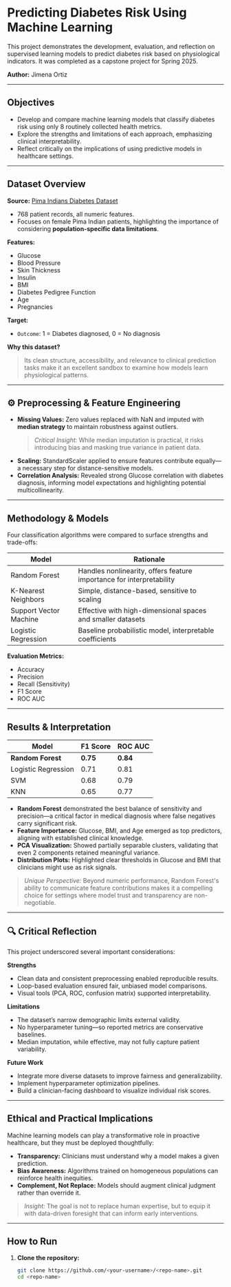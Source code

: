 # Predicting Diabetes Risk Using Machine Learning

This project demonstrates the development, evaluation, and reflection on supervised learning models to predict diabetes risk based on physiological indicators. It was completed as a capstone project for Spring 2025.

**Author:** Jimena Ortiz

---

## Objectives

- Develop and compare machine learning models that classify diabetes risk using only 8 routinely collected health metrics.
- Explore the strengths and limitations of each approach, emphasizing clinical interpretability.
- Reflect critically on the implications of using predictive models in healthcare settings.

---

## Dataset Overview

**Source:** [Pima Indians Diabetes Dataset](https://www.kaggle.com/datasets/uciml/pima-indians-diabetes-database)  
- 768 patient records, all numeric features.
- Focuses on female Pima Indian patients, highlighting the importance of considering **population-specific data limitations**.

**Features:**
- Glucose
- Blood Pressure
- Skin Thickness
- Insulin
- BMI
- Diabetes Pedigree Function
- Age
- Pregnancies

**Target:**
- `Outcome`: 1 = Diabetes diagnosed, 0 = No diagnosis

**Why this dataset?**
> Its clean structure, accessibility, and relevance to clinical prediction tasks make it an excellent sandbox to examine how models learn physiological patterns.

---

## ⚙️ Preprocessing & Feature Engineering

- **Missing Values:** Zero values replaced with NaN and imputed with **median strategy** to maintain robustness against outliers.  
  > *Critical Insight:* While median imputation is practical, it risks introducing bias and masking true variance in patient data.
- **Scaling:** StandardScaler applied to ensure features contribute equally—a necessary step for distance-sensitive models.
- **Correlation Analysis:** Revealed strong Glucose correlation with diabetes diagnosis, informing model expectations and highlighting potential multicollinearity.

---

## Methodology & Models

Four classification algorithms were compared to surface strengths and trade-offs:

| Model                | Rationale                                                            |
|----------------------|-----------------------------------------------------------------------|
| Random Forest        | Handles nonlinearity, offers feature importance for interpretability |
| K-Nearest Neighbors  | Simple, distance-based, sensitive to scaling                         |
| Support Vector Machine | Effective with high-dimensional spaces and smaller datasets         |
| Logistic Regression  | Baseline probabilistic model, interpretable coefficients            |

**Evaluation Metrics:**
- Accuracy
- Precision
- Recall (Sensitivity)
- F1 Score
- ROC AUC

---

## Results & Interpretation

| Model               | F1 Score | ROC AUC |
|---------------------|----------|---------|
| **Random Forest**   | **0.75** | **0.84** |
| Logistic Regression | 0.71     | 0.81    |
| SVM                 | 0.68     | 0.79    |
| KNN                 | 0.65     | 0.77    |

- **Random Forest** demonstrated the best balance of sensitivity and precision—a critical factor in medical diagnosis where false negatives carry significant risk.
- **Feature Importance:** Glucose, BMI, and Age emerged as top predictors, aligning with established clinical knowledge.
- **PCA Visualization:** Showed partially separable clusters, validating that even 2 components retained meaningful variance.
- **Distribution Plots:** Highlighted clear thresholds in Glucose and BMI that clinicians might use as risk signals.

> *Unique Perspective:* Beyond numeric performance, Random Forest's ability to communicate feature contributions makes it a compelling choice for settings where model trust and transparency are non-negotiable.

---

## 🔍 Critical Reflection

This project underscored several important considerations:

**Strengths**
- Clean data and consistent preprocessing enabled reproducible results.
- Loop-based evaluation ensured fair, unbiased model comparisons.
- Visual tools (PCA, ROC, confusion matrix) supported interpretability.

**Limitations**
- The dataset’s narrow demographic limits external validity.
- No hyperparameter tuning—so reported metrics are conservative baselines.
- Median imputation, while effective, may not fully capture patient variability.

**Future Work**
- Integrate more diverse datasets to improve fairness and generalizability.
- Implement hyperparameter optimization pipelines.
- Build a clinician-facing dashboard to visualize individual risk scores.

---

## Ethical and Practical Implications

Machine learning models can play a transformative role in proactive healthcare, but they must be deployed thoughtfully:

- **Transparency:** Clinicians must understand why a model makes a given prediction.
- **Bias Awareness:** Algorithms trained on homogeneous populations can reinforce health inequities.
- **Complement, Not Replace:** Models should augment clinical judgment rather than override it.

> *Insight:* The goal is not to replace human expertise, but to equip it with data-driven foresight that can inform early interventions.

---

## How to Run

1. **Clone the repository:**

   ```bash
   git clone https://github.com/<your-username>/<repo-name>.git
   cd <repo-name>
